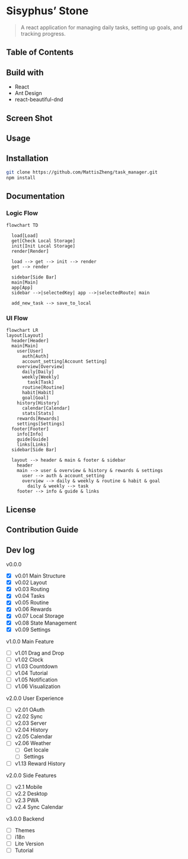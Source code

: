 # Sisyphus’ Stone

> A react application for managing daily tasks, setting up goals, and tracking progress.

## Table of Contents

## Build with

- React
- Ant Design
- react-beautiful-dnd

## Screen Shot

## Usage

## Installation

```bash
git clone https://github.com/MattisZheng/task_manager.git
npm install
```

## Documentation

### Logic Flow

```mermaid
flowchart TD

  load[Load]
  get[Check Local Storage]
  init[Init Local Storage]
  render[Render]

  load --> get --> init --> render
  get --> render

  sidebar[Side Bar]
  main[Main]
  app[App]
  sidebar -->|selectedKey| app -->|selectedRoute| main

  add_new_task --> save_to_local

```

### UI Flow

```mermaid
flowchart LR
layout[Layout]
  header[Header]
  main[Main]
    user[User]
      auth[Auth]
      account_setting[Account Setting]
    overview[Overview]
      daily[Daily]
      weekly[Weekly]
        task[Task]
      routine[Routine]
      habit[Habit]
      goal[Goal]
    history[History]
      calendar[Calendar]
      stats[Stats]
    rewards[Rewards]
    settings[Settings]
  footer[Footer]
    info[Info]
    guide[Guide]
    links[Links]
  sidebar[Side Bar]

  layout --> header & main & footer & sidebar
    header
    main --> user & overview & history & rewards & settings
      user --> auth & account_setting
      overview --> daily & weekly & routine & habit & goal
        daily & weekly --> task
    footer --> info & guide & links
```

## License

## Contribution Guide

## Dev log

v0.0.0

- [x] v0.01 Main Structure
- [x] v0.02 Layout
- [x] v0.03 Routing
- [x] v0.04 Tasks
- [x] v0.05 Routine
- [x] v0.06 Rewards
- [x] v0.07 Local Storage
- [x] v0.08 State Management
- [x] v0.09 Settings

v1.0.0 Main Feature

- [ ] v1.01 Drag and Drop
- [ ] v1.02 Clock
- [ ] v1.03 Countdown
- [ ] v1.04 Tutorial
- [ ] v1.05 Notification
- [ ] v1.06 Visualization

v2.0.0 User Experience

- [ ] v2.01 OAuth
- [ ] v2.02 Sync
- [ ] v2.03 Server
- [ ] v2.04 History
- [ ] v2.05 Calendar
- [ ] v2.06 Weather
  - [ ] Get locale
  - [ ] Settings
- [ ] v1.13 Reward History

v2.0.0 Side Features

- [ ] v2.1 Mobile
- [ ] v2.2 Desktop
- [ ] v2.3 PWA
- [ ] v2.4 Sync Calendar

v3.0.0 Backend

- [ ] Themes
- [ ] i18n
- [ ] Lite Version
- [ ] Tutorial
